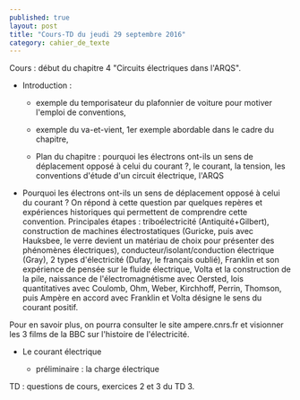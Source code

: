 ```yaml
---
published: true
layout: post
title: "Cours-TD du jeudi 29 septembre 2016"
category: cahier_de_texte
---
```

Cours : début du chapitre 4 "Circuits électriques dans l'ARQS".

- Introduction : 

  - exemple du temporisateur du plafonnier de voiture pour motiver l'emploi de conventions, 

  - exemple du va-et-vient, 1er exemple abordable dans le cadre du chapitre,

  - Plan du chapitre : pourquoi les électrons ont-ils un sens de déplacement opposé à celui du courant ?, le courant, la tension, les conventions d'étude d'un circuit électrique, l'ARQS

- Pourquoi les électrons ont-ils un sens de déplacement opposé à celui du courant ? On répond à cette question par quelques repères et expériences historiques qui permettent de comprendre cette convention. Principales étapes : triboélectricité (Antiquité+Gilbert), construction de machines électrostatiques (Guricke, puis avec Hauksbee, le verre devient un matériau de choix pour présenter des phénomènes électriques), conducteur/isolant/conduction électrique (Gray), 2 types d'électricité (Dufay, le français oublié), Franklin et son expérience de pensée sur le fluide électrique, Volta et la construction de la pile, naissance de l'électromagnétisme avec Oersted, lois quantitatives avec Coulomb, Ohm, Weber, Kirchhoff, Perrin, Thomson, puis Ampère en accord avec Franklin et Volta désigne le sens du courant positif.

Pour en savoir plus, on pourra consulter le site ampere.cnrs.fr et visionner les 3 films de la BBC sur l'histoire de l'électricité.

- Le courant électrique

  - préliminaire : la charge électrique

TD : questions de cours, exercices 2 et 3 du TD 3. 

